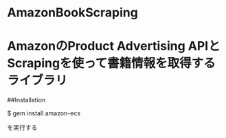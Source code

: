 AmazonBookScraping
==================

AmazonのProduct Advertising APIとScrapingを使って書籍情報を取得するライブラリ
=======

##Installation

 $ gem install amazon-ecs

を実行する
